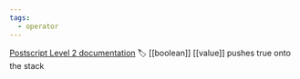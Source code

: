 ```yaml
---
tags:
  - operator
---
```

[Postscript Level 2 documentation](https://hepunx.rl.ac.uk/~adye/psdocs/ref/PSL2t.html#true)
🏷️ [[boolean]] [[value]]
pushes true onto the stack